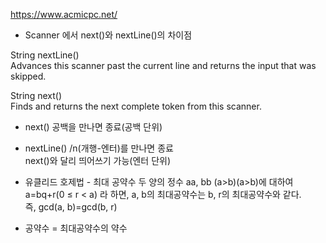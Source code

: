 https://www.acmicpc.net/

* Scanner 에서 next()와 nextLine()의 차이점      

String	nextLine()      
Advances this scanner past the current line and returns the input that was skipped.             

String	next()          
Finds and returns the next complete token from this scanner.            

* next()	공백을 만나면 종료(공백 단위)       
* nextLine()	/n(개행-엔터)를 만나면 종료         
next()와 달리 띄어쓰기 가능(엔터 단위)      


* 유클리드 호제법 - 최대 공약수
두 양의 정수 aa, bb (a>b)(a>b)에 대하여 a=bq+r(0 ≤ r < a) 라  하면, a, b의 최대공약수는 b, r의 최대공약수와 같다.   
즉, gcd(a, b)=gcd(b, r)    
* 공약수 = 최대공약수의 약수